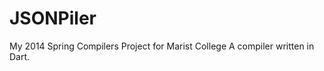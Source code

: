 JSONPiler
=========

My 2014 Spring Compilers Project for Marist College
A compiler written in Dart.
